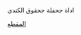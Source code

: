 اداة جحفلة ححقوق الكندي 

[المقطع](https://cdn.discordapp.com/attachments/1321502260974583848/1332421117616324721/copy_9BBC3DA7-674D-4F05-BD46-791A78D7B8E6.mov?ex=6795315d&is=6793dfdd&hm=3d6c2bab183ef469a498d682de12f84b0f3af0b8ef70a49dced71f34693d3394&)
